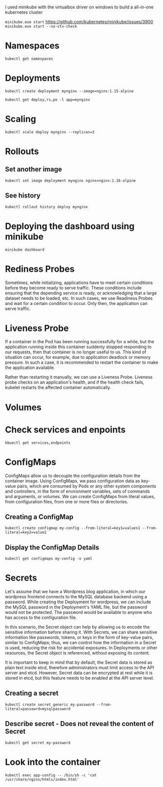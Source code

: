 I used minikube with the virtualbox driver on windows to build a all-in-one
kubernetes cluster

`minikube.exe start`
https://github.com/kubernetes/minikube/issues/3900
`minikube.exe start --no-vtx-check`


# Namespaces

`kubectl get namespaces`

# Deployments

`kubectl create deployment mynginx --image=nginx:1.15-alpine`

`kubectl get deploy,rs,po -l app=mynginx`

# Scaling

`kubectl scale deploy mynginx --replicas=3`

# Rollouts

## Set another image

`kubectl set image deployment mynginx nginx=nginx:1.16-alpine`

## See history

`kubectl rollout history deploy mynginx`

# Deploying the dashboard using minikube
`minikube dashboard`

# Rediness Probes
Sometimes, while initializing, applications have to meet certain conditions before they become ready to serve traffic. These conditions include ensuring that the depending service is ready, or acknowledging that a large dataset needs to be loaded, etc. In such cases, we use Readiness Probes and wait for a certain condition to occur. Only then, the application can serve traffic.

# Liveness Probe
If a container in the Pod has been running successfully for a while, but the application running inside this container suddenly stopped responding to our requests, then that container is no longer useful to us. This kind of situation can occur, for example, due to application deadlock or memory pressure. In such a case, it is recommended to restart the container to make the application available.

Rather than restarting it manually, we can use a Liveness Probe. Liveness probe checks on an application's health, and if the health check fails, kubelet restarts the affected container automatically.

# Volumes


# Check services and enpoints
`kbuectl get services,endpoints`

# ConfigMaps
ConfigMaps allow us to decouple the configuration details from the container image. Using ConfigMaps, we pass configuration data as key-value pairs, which are consumed by Pods or any other system components and controllers, in the form of environment variables, sets of commands and arguments, or volumes. We can create ConfigMaps from literal values, from configuration files, from one or more files or directories.

## Creating a ConfigMap
`kubectl create configmap my-config --from-literal=key1=values1 --from-literal=key2=value2`

## Display the ConfigMap Details
`kubectl get configmaps my-config -o yaml`

# Secrets
Let's assume that we have a Wordpress blog application, in which our wordpress frontend connects to the MySQL database backend using a password. While creating the Deployment for wordpress, we can include the MySQL password in the Deployment's YAML file, but the password would not be protected. The password would be available to anyone who has access to the configuration file.

In this scenario, the Secret object can help by allowing us to encode the sensitive information before sharing it. With Secrets, we can share sensitive information like passwords, tokens, or keys in the form of key-value pairs, similar to ConfigMaps; thus, we can control how the information in a Secret is used, reducing the risk for accidental exposures. In Deployments or other resources, the Secret object is referenced, without exposing its content.

It is important to keep in mind that by default, the Secret data is stored as plain text inside etcd, therefore administrators must limit access to the API server and etcd. However, Secret data can be encrypted at rest while it is stored in etcd, but this feature needs to be enabled at the API server level.

## Creating a secret
`kubectl create secret generic my-password --from-literal=passowrd=mysqlpassword`

## Describe secret - Does not reveal the content of Secret
`kubectl get secret my-password`

# Look into the container
`kubectl exec app-config -- /bin/sh -c 'cat /usr/share/nginx/htmls/index.html'`
